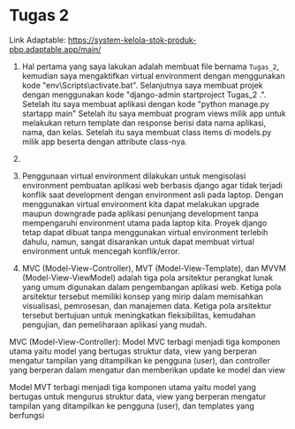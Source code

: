 # Tugas 2

Link Adaptable: https://system-kelola-stok-produk-pbp.adaptable.app/main/

1. Hal pertama yang saya lakukan adalah membuat file bernama `Tugas_2`, kemudian saya mengaktifkan virtual environment dengan menggunakan kode "env\Scripts\activate.bat". Selanjutnya saya membuat projek dengan menggunakan kode "django-admin startproject Tugas_2 .". Setelah itu saya membuat aplikasi dengan kode "python manage.py startapp main" Setelah itu saya membuat program views milik app untuk melakukan return template dan response berisi data nama aplikasi, nama, dan kelas. Setelah itu saya membuat class items di models.py milik app beserta dengan attribute class-nya.

2. 

3. Penggunaan virtual environment dilakukan untuk mengisolasi environment pembuatan aplikasi web berbasis django agar tidak terjadi konflik saat development dengan environment asli pada laptop. Dengan menggunakan virtual environment kita dapat melakukan upgrade maupun downgrade pada aplikasi penunjang development tanpa mempengaruhi environment utama pada laptop kita. Proyek django tetap dapat dibuat tanpa menggunakan virtual environment terlebih dahulu, namun, sangat disarankan untuk dapat membuat virtual environment untuk mencegah konflik/error.

4. MVC (Model-View-Controller), MVT (Model-View-Template), dan MVVM (Model-View-ViewModel) adalah tiga pola arsitektur perangkat lunak yang umum digunakan dalam pengembangan aplikasi web. Ketiga pola arsitektur tersebut memiliki konsep yang mirip dalam memisahkan visualisasi, pemrosesan, dan manajemen data. Ketiga pola arsitektur tersebut bertujuan untuk meningkatkan fleksibilitas, kemudahan pengujian, dan pemeliharaan aplikasi yang mudah.

MVC (Model-View-Controller):
    Model MVC terbagi menjadi tiga komponen utama yaitu model yang bertugas struktur data, view yang berperan mengatur tampilan yang ditampilkan ke pengguna (user), dan controller yang berperan dalam mengatur dan memberikan update ke model dan view

Model MVT terbagi menjadi tiga komponen utama yaitu model yang bertugas untuk mengurus struktur data, view yang berperan mengatur tampilan yang ditampilkan ke pengguna (user), dan templates yang berfungsi 
